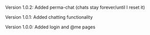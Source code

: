 Version 1.0.2:
Added perma-chat (chats stay forever/until I reset it)

Version 1.0.1:
Added chatting functionality

Version 1.0.0:
Added login and @me pages
